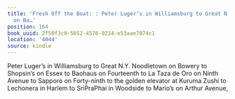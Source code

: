 ```yaml
---
title: 'Fresh Off the Boat: : Peter Luger’s in Williamsburg to Great N.Y. Noodletown
  on Bo…'
position: 164
book_uuid: 2f50f3c0-5652-4576-9214-e53aae7074c1
location: '4044'
source: kindle
---
```


Peter Luger’s in Williamsburg to Great N.Y. Noodletown on Bowery to Shopsin’s on Essex to Baohaus on Fourteenth to La Taza de Oro on Ninth Avenue to Sapporo on Forty-ninth to the golden elevator at Kuruma Zushi to Lechonera in Harlem to SriPraPhai in Woodside to Mario’s on Arthur Avenue,